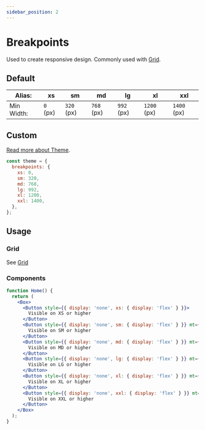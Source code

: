 ```yaml
---
sidebar_position: 2
---
```


# Breakpoints

Used to create responsive design. Commonly used with [Grid](/docs/layout/grid).

## Default

| Alias:     | xs       | sm          | md          | lg          | xl           | xxl         |
|------------|----------|-------------|-------------|-------------|--------------|-------------|
| Min Width: | `0` (px) | `320` (px)  | `768` (px)  | `992` (px)  | `1200` (px)  | `1400` (px) |

## Custom

[Read more about Theme](/docs/layout/theme).

```jsx
const theme = {
  breakpoints: {
    xs: 0,
    sm: 320,
    md: 768,
    lg: 992,
    xl: 1200,
    xxl: 1400,
  },
};
```

## Usage

### Grid

See [Grid](/docs/layout/grid.md)

### Components

```jsx live
function Home() {
  return (
    <Box>
      <Button style={{ display: 'none', xs: { display: 'flex' } }}>
        Visible on XS or higher
      </Button>
      <Button style={{ display: 'none', sm: { display: 'flex' } }} mt={3}>
        Visible on SM or higher
      </Button>
      <Button style={{ display: 'none', md: { display: 'flex' } }} mt={3}>
        Visible on MD or higher
      </Button>
      <Button style={{ display: 'none', lg: { display: 'flex' } }} mt={3}>
        Visible on LG or higher
      </Button>
      <Button style={{ display: 'none', xl: { display: 'flex' } }} mt={3}>
        Visible on XL or higher
      </Button>
      <Button style={{ display: 'none', xxl: { display: 'flex' } }} mt={3}>
        Visible on XXL or higher
      </Button>
    </Box>
  );
}
```
